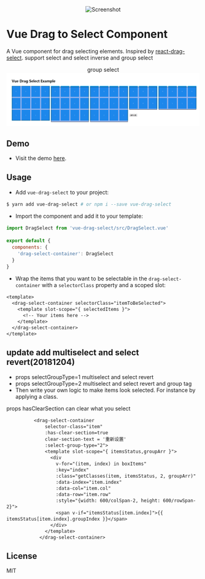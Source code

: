 <p align="center">
  <img src="https://raw.githubusercontent.com/stephan281094/vue-drag-select/master/images/screenshot.png"
    alt="Screenshot">
</p>

# Vue Drag to Select Component
A Vue component for drag selecting elements. Inspired by [react-drag-select](https://github.com/pablofierro/react-drag-select).
support select and select inverse and group select 

<p align="center">
group select
  <img src="https://raw.githubusercontent.com/lemonred/vue-drag-select/master/images/select-muliti.png"
    alt="Screenshot">
</p>

## Demo
* Visit the demo [here](http://vue-drag-select-example.now.sh).

## Usage
* Add `vue-drag-select` to your project:

```bash
$ yarn add vue-drag-select # or npm i --save vue-drag-select
```

* Import the component and add it to your template:

```js
import DragSelect from 'vue-drag-select/src/DragSelect.vue'

export default {
  components: {
    'drag-select-container': DragSelect
  }
}
```

* Wrap the items that you want to be selectable in the `drag-select-container`
  with a `selectorClass` property and a scoped slot:

```vue
<template>
  <drag-select-container selectorClass="itemToBeSelected">
    <template slot-scope="{ selectedItems }">
      <!-- Your items here -->
    </template>
  </drag-select-container>
</template>
```
## update add multiselect  and select revert(20181204)
* props selectGroupType=1 multiselect and select revert
* props selectGroupType=2 multiselect and select revert and group tag
* Then write your own logic to make items look selected. For instance by applying a class.

props hasClearSection can clear what you select

```
          <drag-select-container 
              selector-class="item" 
              :has-clear-section=true 
              clear-section-text = '重新设置'
              :select-group-type="2">
              <template slot-scope="{ itemsStatus,groupArr }">
                <div 
                  v-for="(item, index) in boxItems" 
                  :key="index" 
                  :class="getClasses(item, itemsStatus, 2, groupArr)"
                  :data-index="item.index" 
                  :data-col="item.col" 
                  :data-row="item.row" 
                  :style="{width: 600/colSpan-2, height: 600/rowSpan-2}">
                  <span v-if="itemsStatus[item.index]">{{ itemsStatus[item.index].groupIndex }}</span>
                </div>
              </template>
            </drag-select-container>
```

## License
MIT

